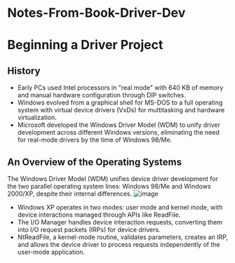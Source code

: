 # Notes-From-Book-Driver-Dev
# Beginning a Driver Project
## History
- Early PCs used Intel processors in "real mode" with 640 KB of memory and manual hardware configuration through DIP switches.
- Windows evolved from a graphical shell for MS-DOS to a full operating system with virtual device drivers (VxDs) for multitasking and hardware virtualization.
- Microsoft developed the Windows Driver Model (WDM) to unify driver development across different Windows versions, eliminating the need for real-mode drivers by the time of Windows 98/Me.

## An Overview of the Operating Systems
The Windows Driver Model (WDM) unifies device driver development for the two parallel operating system lines: Windows 98/Me and Windows 2000/XP, despite their internal differences.
![image](https://github.com/user-attachments/assets/743a18b9-ccc2-42c0-97e3-48f05c4a19d0)

- Windows XP operates in two modes: user mode and kernel mode, with device interactions managed through APIs like ReadFile.
- The I/O Manager handles device interaction requests, converting them into I/O request packets (IRPs) for device drivers.
- NtReadFile, a kernel-mode routine, validates parameters, creates an IRP, and allows the device driver to process requests independently of the user-mode application.
